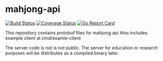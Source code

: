 # mahjong-api

[![Build Status](https://travis-ci.org/dnovikoff/mahjong-api.svg?branch=master)](https://travis-ci.org/dnovikoff/mahjong-api)
[![Coverage Status](https://img.shields.io/codecov/c/github/dnovikoff/mahjong-api.svg)](https://codecov.io/gh/dnovikoff/mahjong-api)
[![Go Report Card](https://goreportcard.com/badge/github.com/dnovikoff/mahjong-api)](https://goreportcard.com/report/github.com/dnovikoff/mahjong-api)

This repository contains protobuf files for mahjong api
Also includes example client at cmd/examle-client

The server code is not is not public.
The server for education or research purposes will be distributes as a compiled binary later.